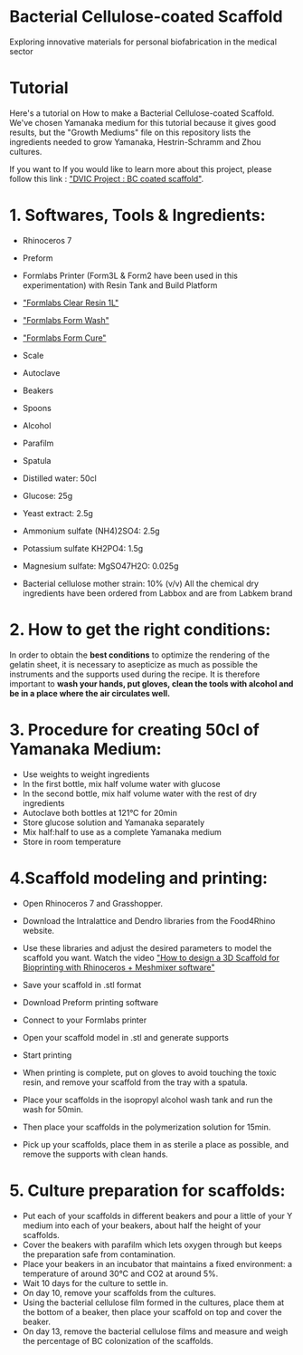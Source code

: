 # Bacterial Cellulose-coated Scaffold
Exploring innovative materials for personal biofabrication in the medical sector

# Tutorial
Here's a tutorial on How to make a Bacterial Cellulose-coated Scaffold.
We've chosen Yamanaka medium for this tutorial because it gives good results, but the "Growth Mediums" file on this repository lists the ingredients needed to grow Yamanaka, Hestrin-Schramm and Zhou cultures.

If you want to If you would like to learn more about this project, please follow this link : ["DVIC Project : BC coated scaffold"](https://dvic.devinci.fr/projects/bacterial-cellulose-coated-scaffold/).

# 1. Softwares, Tools & Ingredients:

- Rhinoceros 7
- Preform

- Formlabs Printer (Form3L & Form2 have been used in this experimentation) with Resin Tank and Build Platform
- ["Formlabs Clear Resin 1L"](https://formlabs.com/fr/boutique/clear-resin-1l/)
- ["Formlabs Form Wash"](https://formlabs.com/fr/boutique/post-processing/form-wash/)
- ["Formlabs Form Cure"](https://formlabs.com/fr/boutique/post-processing/form-cure/)
- Scale
- Autoclave
- Beakers
- Spoons 
- Alcohol
- Parafilm
- Spatula

- Distilled water: 50cl
- Glucose: 25g
- Yeast extract: 2.5g
- Ammonium sulfate (NH4)2SO4: 2.5g
- Potassium sulfate KH2PO4: 1.5g
- Magnesium sulfate: MgSO47H2O: 0.025g
- Bacterial cellulose mother strain: 10% (v/v)
All the chemical dry ingredients have been ordered from Labbox and are from Labkem brand

# 2. How to get the right conditions:

In order to obtain the **best conditions** to optimize the rendering of the gelatin sheet, it is necessary to asepticize as much as possible the instruments and the supports used during the recipe. It is therefore important to **wash your hands, put gloves, clean the tools with alcohol and be in a place where the air circulates well.**

# 3. Procedure for creating 50cl of Yamanaka Medium:

- Use weights to weight ingredients
- In the first bottle, mix half volume water with glucose
- In the second bottle, mix half volume water with the rest of dry ingredients
- Autoclave both bottles at 121°C for 20min
- Store glucose solution and Yamanaka separately
- Mix half:half to use as a complete Yamanaka medium
- Store in room temperature
  
# 4.Scaffold modeling and printing:

- Open Rhinoceros 7 and Grasshopper.
- Download the Intralattice and Dendro libraries from the Food4Rhino website.
- Use these libraries and adjust the desired parameters to model the scaffold you want. Watch the video ["How to design a 3D Scaffold for Bioprinting with Rhinoceros + Meshmixer software"](https://youtu.be/8fmDWN_ClcY?feature=shared)
- Save your scaffold in .stl format
- Download Preform printing software
- Connect to your Formlabs printer
- Open your scaffold model in .stl and generate supports
- Start printing

- When printing is complete, put on gloves to avoid touching the toxic resin, and remove your scaffold from the tray with a spatula.
- Place your scaffolds in the isopropyl alcohol wash tank and run the wash for 50min.
- Then place your scaffolds in the polymerization solution for 15min.
- Pick up your scaffolds, place them in as sterile a place as possible, and remove the supports with clean hands.

# 5. Culture preparation for scaffolds:

- Put each of your scaffolds in different beakers and pour a little of your Y medium into each of your beakers, about half the height of your scaffolds.
- Cover the beakers with parafilm which lets oxygen through but keeps the preparation safe from contamination.
- Place your beakers in an incubator that maintains a fixed environment: a temperature of around 30°C and CO2 at around 5%.
- Wait 10 days for the culture to settle in.
- On day 10, remove your scaffolds from the cultures.
- Using the bacterial cellulose film formed in the cultures, place them at the bottom of a beaker, then place your scaffold on top and cover the beaker.
- On day 13, remove the bacterial cellulose films and measure and weigh the percentage of BC colonization of the scaffolds.

